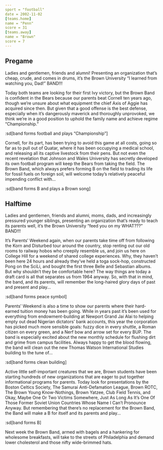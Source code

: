 ```yaml
---
sport = "football"
date = 2002-11-02
[teams.home]
name = "Penn"
score = 31
[teams.away]
name = "Brown"
score = 7
---
```


## Pregame

Ladies and gentlemen, friends and alumni! Presenting an organization that’s cheap, crude, and comes in drums, it’s the Brown University “I learned from watching you, Dad!” BAND!!!

Today both teams are looking for their first Ivy victory, but the Brown Band is confident in the Bears because our parents beat Cornell ten years ago, though we’re unsure about what equipment the chief Axis of Aggie has acquired since then. But given that a good offense is the best defense, especially when it’s dangerously maverick and thoroughly unprovoked, we think we’re in a good position to uphold the family name and achieve regime “Championship.”

:sd[band forms football and plays “Championship”]

Cornell, for its part, has been trying to avoid this game at all costs, going so far as to pull out of Quatar, where it has been occupying a medical school, and releasing all its captive livestock from their pens. But not even the recent revelation that Johnson and Wales University has secretly developed its own football program will keep the Bears from taking the field. The Brown Band, which always prefers forming B on the field to trading its life for fossil fuels on foreign soil, will welcome today’s relatively peaceful impending conflict with...

:sd[band forms B and plays a Brown song]

## Halftime

Ladies and gentlemen, friends and alumni, moms, dads, and increasingly pressured younger siblings, presenting an organization that’s ready to teach its parents well, it’s the Brown University “feed you on my WHAT???” BAND!!!

It’s Parents’ Weekend again, when our parents take time off from following the Korn and Disturbed tour around the country, stop renting out our old rooms to railway hobos who creepily resemble us, and join us here on College Hill for a weekend of shared college experiences. Why, they haven’t been here 24 hours and already they’ve held a toga sock-hop, constructed Pong on the SciLi, and bought the first three Belle and Sebastian albums. But why shouldn’t they be comfortable here? The way things are today a draft card is all that separates us from 1964 anyway. So, with that in mind, the band, and its parents, will remember the long-haired glory days of past and present and play...

:sd[band forms peace symbol]

Parents’ Weekend is also a time to show our parents where their hard-earned tuition money has been going. While in years past it’s been used for everything from endowment-building at Newport Grand Jai Alai to helping empty out dead Nigerian dictators’ bank accounts, this year the corporation has picked much more sensible goals: fuzzy dice in every shuttle, a Roman citizen on every green, and a Nerf bow and arrow set for every BUP. The band is especially excited about the new monthly schedule for flushing dirt and grime from campus facilities. Always happy to get the blood flowing, the band will clean out the new Thomas Watson International Studies building to the tune of...

:sd[band forms clean building]

Active little self-important creatures that we are, Brown students have been starting hundreds of new organizations that are eager to put together informational programs for parents. Today look for presentations by the Boston Celtics Society, The Samurai Anti-Defamation League, Brown ROTC, The Brown Young Know-Nothings, Brown Yatzee, Club Field Tennis, and Okay, Maybe One Or Two Victims Somewhere, Just As Long As It’s One Of Those Former Soviet Union Countries Whose Name I Can’t Pronounce Anyway. But remembering that there’s no replacement for the Brown Band, the Band will make a B for itself and its parents and play...

:sd[band forms B]

Next week the Brown Band, armed with bagels and a hankering for wholesome breakfasts, will take to the streets of Philadelphia and demand lower cholesterol and those nifty wide-brimmed hats.

